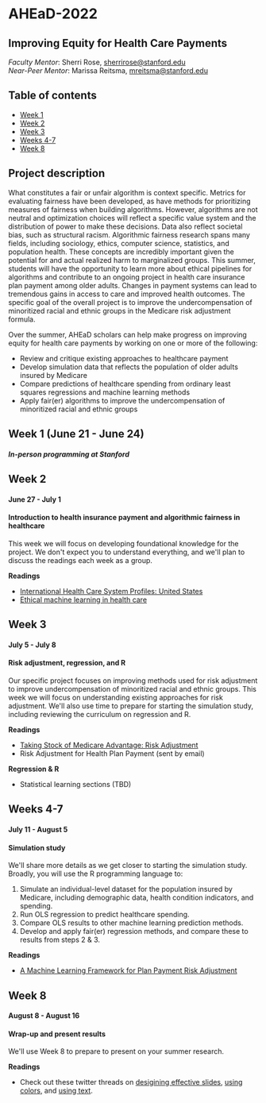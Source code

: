 # AHEaD-2022

## Improving Equity for Health Care Payments

*Faculty Mentor*: Sherri Rose, [sherrirose@stanford.edu](mailto:sherrirose@stanford.edu) </br>
*Near-Peer Mentor*: Marissa Reitsma, [mreitsma@stanford.edu](mailto:mreitsma@stanford.edu)

## Table of contents
- [Week 1](#Week-1)
- [Week 2](#Week-2)
- [Week 3](#Week-3)
- [Weeks 4-7](#Weeks-4-7)
- [Week 8](#Week-8)

## Project description
What constitutes a fair or unfair algorithm is context specific. Metrics for evaluating fairness have been developed, as have methods for prioritizing measures of fairness when building algorithms. However, algorithms are not neutral and optimization choices will reflect a specific value system and the distribution of power to make these decisions. Data also reflect societal bias, such as structural racism. Algorithmic fairness research spans many fields, including sociology, ethics, computer science, statistics, and population health. These concepts are incredibly important given the potential for and actual realized harm to marginalized groups. This summer,  students will have the opportunity to learn more about ethical pipelines for algorithms and contribute to an ongoing project in health care insurance plan payment among older adults.  Changes in payment systems can lead to tremendous gains in access to care and improved health outcomes.  The specific goal of the overall project is to improve the undercompensation of minoritized racial and ethnic groups in the Medicare risk adjustment formula. 

Over the summer, AHEaD scholars can help make progress on improving equity for health care payments by working on one or more of the following: 

- Review and critique existing approaches to healthcare payment
- Develop simulation data that reflects the population of older adults insured by Medicare
- Compare predictions of healthcare spending from ordinary least squares regressions and machine learning methods
- Apply fair(er) algorithms to improve the undercompensation of minoritized racial and ethnic groups

## Week 1 (June 21 - June 24)

#### *In-person programming at Stanford*

## Week 2
#### June 27 - July 1

#### Introduction to health insurance payment and algorithmic fairness in healthcare

This week we will focus on developing foundational knowledge for the project. We don't expect you to understand everything, and we'll plan to discuss the readings each week as a group.

**Readings** 

- [International Health Care System Profiles: United States](https://www.commonwealthfund.org/international-health-policy-center/countries/united-states)
- [Ethical machine learning in health care](https://github.com/MarissaReitsma/AHEaD-2022/raw/main/Readings/Chen%202021.pdf)

## Week 3
#### July 5 - July 8

#### Risk adjustment, regression, and R

Our specific project focuses on improving methods used for risk adjustment to improve undercompensation of minoritized racial and ethnic groups. This week we will focus on understanding existing approaches for risk adjustment. We'll also use time to prepare for starting the simulation study, including reviewing the curriculum on regression and R.

**Readings** 

- [Taking Stock of Medicare Advantage: Risk Adjustment](https://www.commonwealthfund.org/blog/2022/taking-stock-medicare-advantage-risk-adjustment)
- Risk Adjustment for Health Plan Payment (sent by email)

**Regression & R**

- Statistical learning sections (TBD)

## Weeks 4-7
#### July 11 - August 5

#### Simulation study

We'll share more details as we get closer to starting the simulation study. Broadly, you will use the R programming language to: 

1. Simulate an individual-level dataset for the population insured by Medicare, including demographic data, health condition indicators, and spending.
2. Run OLS regression to predict healthcare spending.
3. Compare OLS results to other machine learning prediction methods.
4. Develop and apply fair(er) regression methods, and compare these to results from steps 2 & 3.

**Readings**

- [A Machine Learning Framework for Plan Payment Risk Adjustment](https://github.com/MarissaReitsma/AHEaD-2022/raw/main/Readings/Rose%202016.pdf)


## Week 8
#### August 8 - August 16

#### Wrap-up and present results

We'll use Week 8 to prepare to present on your summer research. 

**Readings**

- Check out these twitter threads on [desigining effective slides](https://twitter.com/iamscicomm/status/1532531980398641164), [using colors](https://twitter.com/iamscicomm/status/1531651972776054785), and [using text](https://twitter.com/iamscicomm/status/1531766604626857989).







